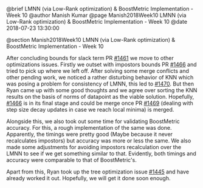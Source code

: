 @brief LMNN (via Low-Rank optimization) & BoostMetric Implementation - Week 10
@author Manish Kumar
@page Manish2018Week10 LMNN (via Low-Rank optimization) & BoostMetric Implementation - Week 10
@date 2018-07-23 13:30:00

@section Manish2018Week10 LMNN (via Low-Rank optimization) & BoostMetric Implementation - Week 10

After concluding bounds for slack term PR [#1461](https://github.com/mlpack/mlpack/pull/1461) we move to other optimizations issues. Firstly we outset with impostors bounds PR [#1466](https://github.com/mlpack/mlpack/pull/1466) and tried to pick up where we left off. After solving some merge conflicts and other pending work, we noticed a rather disturbing behavior of KNN which was posing a problem for consistency of LMNN, this led to [#1470](https://github.com/mlpack/mlpack/pull/1470). But then Ryan came up with some good thoughts and we agree over sorting the KNN results on the basis of norms of datapoint as the viable solution. Hopefully,  [#1466](https://github.com/mlpack/mlpack/pull/1466)  is in its final stage and could be merge once PR [#1469](https://github.com/mlpack/mlpack/pull/1469) (dealing with step size decay updates in case we reach local minima) is merged.

Alongside this, we also took out some time for validating BoostMetric accuracy. For this, a rough implementation of the same was done. Apparently, the timings were pretty good (Maybe because it never recalculates impostors) but accuracy was more or less the same. We also made some adjustments for avoiding impostors recalculation over the LMNN to see if we get something similar to that. Evidently, both timings and accuracy were comparable to that of BoostMetric's.

Apart from this, Ryan took up the tree optimization issue [#1445](https://github.com/mlpack/mlpack/pull/1445) and have already worked it out. Hopefully, we will get it done soon enough.